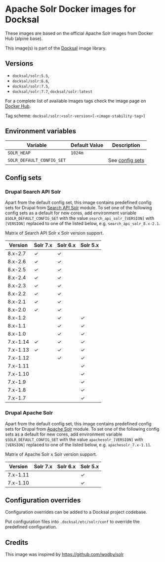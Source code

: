 # Apache Solr Docker images for Docksal

These images are based on the official Apache Solr images from Docker Hub (alpine base).

This image(s) is part of the [Docksal](http://docksal.io) image library.


## Versions

- `docksal/solr:5.5`,
- `docksal/solr:6.6`,
- `docksal/solr:7.5`,
- `docksal/solr:7.7`, `docksal/solr:latest`

For a complete list of available images tags check the image page on [Docker Hub](https://cloud.docker.com/u/docksal/repository/docker/docksal/solr).

Tag scheme: `docksal/solr:<solr-version>[-<image-stability-tag>]`


## Environment variables

| Variable                  | Default Value | Description                     |
| ------------------------- | ------------- | ------------------------------- |
| `SOLR_HEAP`               | `1024m `      |                                 |
| `SOLR_DEFAULT_CONFIG_SET` |               | See [config sets](#config-sets) |


## Config sets

### Drupal Search API Solr

Apart from the default config set, this image contains predefined config sets for Drupal from 
[Search API Solr](https://www.drupal.org/project/search_api_solr) module. To set one of the following config sets 
as a default for new cores, add environment variable `$SOLR_DEFAULT_CONFIG_SET` with the value `search_api_solr_[VERSION]` 
with `[VERSION]` replaced to one of the listed below, e.g. `search_api_solr_8.x-2.1`.

Matrix of Search API Solr x Solr version support.

| Version  | Solr 7.x | Solr 6.x | Solr 5.x |
| -------- | -------- | -------- | -------- |
| 8.x-2.7  | ✓        | ✓        |          |
| 8.x-2.6  | ✓        | ✓        |          |
| 8.x-2.5  | ✓        | ✓        |          |
| 8.x-2.4  | ✓        | ✓        |          |
| 8.x-2.3  | ✓        | ✓        |          |
| 8.x-2.2  | ✓        | ✓        |          |
| 8.x-2.1  | ✓        | ✓        |          |
| 8.x-2.0  | ✓        | ✓        |          |
| 8.x-1.2  |          | ✓        | ✓        |
| 8.x-1.1  |          | ✓        | ✓        |
| 8.x-1.0  |          | ✓        | ✓        |
| 7.x-1.14 | ✓        | ✓        | ✓        |
| 7.x-1.13 | ✓        | ✓        | ✓        |
| 7.x-1.12 |          | ✓        | ✓        |
| 7.x-1.11 |          |          | ✓        |
| 7.x-1.10 |          |          | ✓        |
| 7.x-1.9  |          |          | ✓        |
| 7.x-1.8  |          |          | ✓        |
| 7.x-1.7  |          |          | ✓        |

### Drupal Apache Solr

Apart from the default config set, this image contains predefined config sets for Drupal from 
[Apache Solr](https://www.drupal.org/project/apachesolr) module. To set one of the following config sets as a default 
for new cores, add environment variable `$SOLR_DEFAULT_CONFIG_SET` with the value `apachesolr_[VERSION]` 
with `[VERSION]` replaced to one of the listed below, e.g. `apachesolr_7.x-1.11`.

Matrix of Apache Solr x Solr version support.

| Version  | Solr 7.x | Solr 6.x | Solr 5.x |
| -------- | -------- | -------- | -------- |
| 7.x-1.11 |          |          | ✓        |
| 7.x-1.10 |          |          | ✓        |


## Configuration overrides

Configuration overrides can be added to a Docksal project codebase.

Put configuration files into `.docksal/etc/solr/conf` to override the predefined configuration.

## Credits

This image was inspired by https://github.com/wodby/solr
